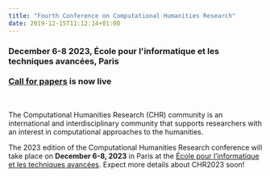```yaml
---
title: "Fourth Conference on Computational Humanities Research"
date: 2019-12-15T11:12:14+01:00
---
```


<h3 class="center"><b><span style="text-align:center;">December 6-8 2023, École pour l'informatique et les techniques avancées, Paris</br></br><a href="https://2023.computational-humanities-research.org/cfp/"><u>Call for papers</u></a> is now live</span></b></h3></br>

The Computational Humanities Research (CHR) community is an international and
interdisciplinary community that supports researchers with an interest in computational
approaches to the humanities. 

The 2023 edition of the Computational Humanities Research conference will take
place on **December 6-8, 2023** in Paris at the [École pour l’informatique et les techniques avancées](https://www.epita.fr/en/homepage/). Expect more details about CHR2023 soon!

<!-- ### Practicalities -->
<!-- Visit our forum for the latest updates and more information about the -->
<!-- [venue](https://discourse.computational-humanities-research.org/t/chr2022-practicalities/1911) -->
<!-- and -->
<!-- [program](https://discourse.computational-humanities-research.org/t/chr2022-schedule/1880/4). 
-->

<!-- ### Keynote Speakers -->

<!-- We are very honoured and pleased that Nina Tahmasebi and Peter Turchin have accepted to -->
<!-- give a keynote lecture at CHR2022. -->


<!--   <div class="row"> -->
<!--     <div class="col s12 m6"> -->
<!--       <div class="card"> -->
<!--         <div class="card-image waves-effect waves-block waves-light"> -->
<!--           <img class="speaker-img activator" src="/images/1706099_nina.jpeg"> -->
<!--           <\!-- <span class="card-title">Nina Tahmasebi</span> -\-> -->
<!--         </div> -->
<!--         <div class="card-content"> -->
<!--           <span class="card-title grey-text text-darken-4 activator">Nina Tahmasebi<i class="material-icons right">more_vert</i></span> -->
<!--         </div> -->
<!--        <div class="card-reveal"> -->
<!--          <span class="card-title grey-text text-darken-4">Nina Tahmasebi<i class="material-icons right">close</i></span> -->
<!--                   <p>Nina Tahmasebi is an Associate Professor in NLP at the University of Gothenburg. She works -->
<!--                      at a Language Technology Research Lab, Språkbanken Text. During the -->
<!--                      past years, she also worked for the Centre for Digital Humanities. Her -->
<!--                      research focuses on computational methods for detecting changes in -->
<!--                      natural language, in particular semantic changes and lexical -->
<!--                      replacements. -->
<!--                   </p> -->
<!--        </div> -->
<!--      </div> -->
<!--     </div> -->
<!--     <div class="col s12 m6"> -->
<!--       <div class="card"> -->
<!--         <div class="card-image waves-effect waves-block waves-light"> -->
<!--           <img class="speaker-img activator" src="/images/Turchin_2020-2-scaled.jpg"> -->
<!--           <\!-- <span class="card-title">sPeter Turchin</span> -\-> -->
<!--         </div> -->
<!--         <div class="card-content waves-effect waves-block waves-light"> -->
<!--           <span class="card-title grey-text text-darken-4 activator">Peter Turchin<i class="material-icons right">more_vert</i></span> -->
<!--         </div> -->
<!--        <div class="card-reveal"> -->
<!--          <span class="card-title grey-text text-darken-4">Peter Turchin<i class="material-icons right">close</i></span> -->
<!--          <p>Peter Turchin is a complexity scientist who works in the field of historical social science that he and his colleagues call Cliodynamics. His research interests lie at the intersection of social and cultural evolution, historical macrosociology, economic history, mathematical modeling of long-term social processes, and the construction and analysis of historical databases.</p> -->
<!--        </div> -->
<!--       </div> -->
<!--     </div> -->
<!--   </div> -->
